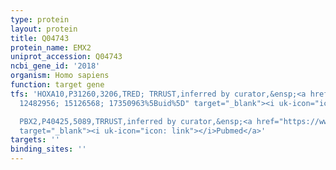 ```yaml
---
type: protein
layout: protein
title: Q04743
protein_name: EMX2
uniprot_accession: Q04743
ncbi_gene_id: '2018'
organism: Homo sapiens
function: target gene
tfs: 'HOXA10,P31260,3206,TRED; TRRUST,inferred by curator,&ensp;<a href="https://www.ncbi.nlm.nih.gov/pubmed/?term=15494461;
  12482956; 15126568; 17350963%5Buid%5D" target="_blank"><i uk-icon="icon: link"></i>Pubmed</a>

  PBX2,P40425,5089,TRRUST,inferred by curator,&ensp;<a href="https://www.ncbi.nlm.nih.gov/pubmed/?term=15494461%5Buid%5D"
  target="_blank"><i uk-icon="icon: link"></i>Pubmed</a>'
targets: ''
binding_sites: ''
---
```

